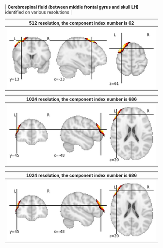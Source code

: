 


| **Cerebrospinal fluid (between middle frontal gyrus and skull LH)** identified on various resolutions |

| 512 resolution, the component index number is 62|  
|:---:|  
| ![Component 512](../512/final/62.jpg "From component 512: Cerebrospinal fluid (between middle frontal gyrus and skull LH)") |

| 1024 resolution, the component index number is 686|  
|:---:|  
| ![Component 1024](../1024/final/686.jpg "From component 1024: Cerebrospinal fluid (between middle frontal gyrus and skull LH)") |

| 1024 resolution, the component index number is 686|  
|:---:|  
| ![Component 1024](../1024/final/686.jpg "From component 1024: Cerebrospinal fluid (between middle frontal gyrus and skull LH)") |
